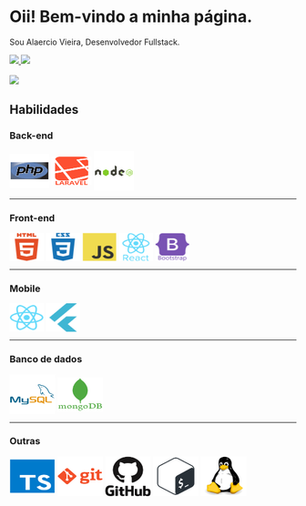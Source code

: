 # Oii! Bem-vindo a minha página.

Sou Alaercio Vieira, Desenvolvedor Fullstack.

<div>
 <a href="https://github.com/Alaercio2000">
 <img height="180em" src="https://github-readme-stats.vercel.app/api?username=Alaercio2000&show_icons=true&theme=dark&include_all_commits=true&count_private=true"/>
 <img height="180em" src="https://github-readme-stats.vercel.app/api/top-langs/?username=Alaercio2000&layout=compact&langs_count=7&theme=dark"/>
</div> <br>

  <div>
   <a href="https://www.linkedin.com/in/alaerciovieira/" target="_blank"><img src="https://img.shields.io/badge/-LinkedIn-%230077B5?style=for-the-badge&logo=linkedin&logoColor=white" target="_blank"></a>
    
## Habilidades
  
### Back-end
  
  <div>
    <img title="PHP" height="60" width="70" align="center" src="https://github.com/devicons/devicon/blob/master/icons/php/php-original.svg"/>
    <img title="Laravel" height="50" width="70" align="center" src="https://github.com/devicons/devicon/blob/master/icons/laravel/laravel-plain-wordmark.svg"/>
    <img title="NodeJs" height="70" width="70" align="center" src="https://github.com/devicons/devicon/blob/master/icons/nodejs/nodejs-original-wordmark.svg"/>
  </div><hr>
    
### Front-end

<div>
  <img title="HTML5" height="50" width="60" align="center" src="https://github.com/devicons/devicon/blob/master/icons/html5/html5-plain-wordmark.svg"/>
  <img title="CSS3" height="50" width="60" align="center" src="https://github.com/devicons/devicon/blob/master/icons/css3/css3-plain-wordmark.svg"/>
  <img title="JavaScript" height="50" width="60" align="center" src="https://github.com/devicons/devicon/blob/master/icons/javascript/javascript-original.svg"/>
  <img title="ReactJs" height="50" width="60" align="center" src="https://github.com/devicons/devicon/blob/master/icons/react/react-original-wordmark.svg"/>
  <img title="Bootstrap" height="50" width="60" align="center" src="https://github.com/devicons/devicon/blob/master/icons/bootstrap/bootstrap-plain-wordmark.svg"/>
</div><hr>
    
### Mobile
    
<div>
  <img title="React Native" height="50" width="60" align="center" src="https://github.com/devicons/devicon/blob/master/icons/react/react-original.svg"/>
  <img title="Flutter" height="50" width="60" align="center" src="https://github.com/devicons/devicon/blob/master/icons/flutter/flutter-plain.svg"/>
</div><hr>
    
### Banco de dados
    
<div>
  <img title="MySQL" height="70" width="80" align="center" src="https://github.com/devicons/devicon/blob/master/icons/mysql/mysql-original-wordmark.svg"/>
  <img title="mongoDB" height="60" width="80" align="center" src="https://github.com/devicons/devicon/blob/master/icons/mongodb/mongodb-plain-wordmark.svg"/>
</div><hr>
   
### Outras
    
<div>
  <img title="TypeScript" height="60" width="80" align="center" src="https://github.com/devicons/devicon/blob/master/icons/typescript/typescript-original.svg"/>
  <img title="Git" height="70" width="80" align="center" src="https://github.com/devicons/devicon/blob/master/icons/git/git-plain-wordmark.svg"/>
  <img title="GitHub" height="70" width="80" align="center" src="https://github.com/devicons/devicon/blob/master/icons/github/github-original-wordmark.svg"/>
  <img title="Bash" height="70" width="80" align="center" src="https://github.com/devicons/devicon/blob/master/icons/bash/bash-plain.svg"/>
  <img title="Servidores Linux" height="70" width="80" align="center" src="https://github.com/devicons/devicon/blob/master/icons/linux/linux-original.svg"/>
</div>
    
    
